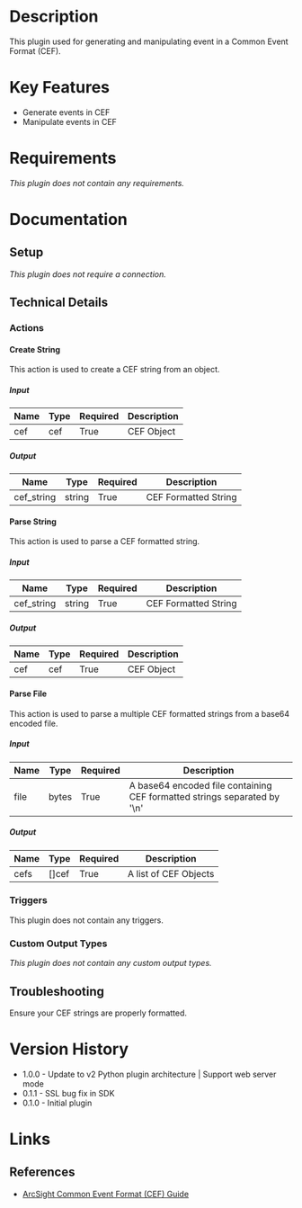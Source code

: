 # Description

This plugin used for generating and manipulating event in a Common Event Format (CEF).

# Key Features

* Generate events in CEF
* Manipulate events in CEF

# Requirements

_This plugin does not contain any requirements._

# Documentation

## Setup

_This plugin does not require a connection._

## Technical Details

### Actions

#### Create String

This action is used to create a CEF string from an object.

##### Input

|Name|Type|Required|Description|
|----|----|--------|-----------|
|cef|cef|True|CEF Object|

##### Output

|Name|Type|Required|Description|
|----|----|--------|-----------|
|cef_string|string|True|CEF Formatted String|

#### Parse String

This action is used to parse a CEF formatted string.

##### Input

|Name|Type|Required|Description|
|----|----|--------|-----------|
|cef_string|string|True|CEF Formatted String|

##### Output

|Name|Type|Required|Description|
|----|----|--------|-----------|
|cef|cef|True|CEF Object|

#### Parse File

This action is used to parse a multiple CEF formatted strings from a base64 encoded file.

##### Input

|Name|Type|Required|Description|
|----|----|--------|-----------|
|file|bytes|True|A base64 encoded file containing CEF formatted strings separated by '\n'|

##### Output

|Name|Type|Required|Description|
|----|----|--------|-----------|
|cefs|[]cef|True|A list of CEF Objects|

### Triggers

This plugin does not contain any triggers.

### Custom Output Types

_This plugin does not contain any custom output types._

## Troubleshooting

Ensure your CEF strings are properly formatted.

# Version History

* 1.0.0 - Update to v2 Python plugin architecture | Support web server mode
* 0.1.1 - SSL bug fix in SDK
* 0.1.0 - Initial plugin

# Links

## References

* [ArcSight Common Event Format (CEF) Guide](https://www.protect724.hpe.com/docs/DOC-1072)

